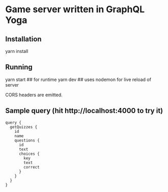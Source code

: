 # Game server written in GraphQL Yoga


## Installation

yarn install

## Running

yarn start           ## for runtime
yarn dev             ## uses nodemon for live reload of server

CORS headers are emitted.

## Sample query (hit http://localhost:4000 to try it)

```
query {
  getQuizzes {
    id
    name
    questions {
      id
      text
      choices {
        key
        text
        correct
      }
    }
  }
}
```

